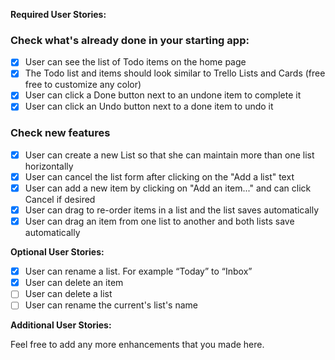 **Required User Stories:**

### Check what's already done in your starting app:

- [x] User can see the list of Todo items on the home page
- [x] The Todo list and items should look similar to Trello Lists and Cards (free free to customize any color)
- [x] User can click a Done button next to an undone item to complete it
- [x] User can click an Undo button next to a done item to undo it

### Check new features

- [x] User can create a new List so that she can maintain more than one list horizontally
- [x] User can cancel the list form after clicking on the "Add a list" text
- [x] User can add a new item by clicking on "Add an item..." and can click Cancel if desired
- [x] User can drag to re-order items in a list and the list saves automatically
- [x] User can drag an item from one list to another and both lists save automatically

**Optional User Stories:**

- [x] User can rename a list. For example “Today” to “Inbox”
- [x] User can delete an item
- [ ] User can delete a list
- [ ] User can rename the current's list's name

**Additional User Stories:**

Feel free to add any more enhancements that you made here.
